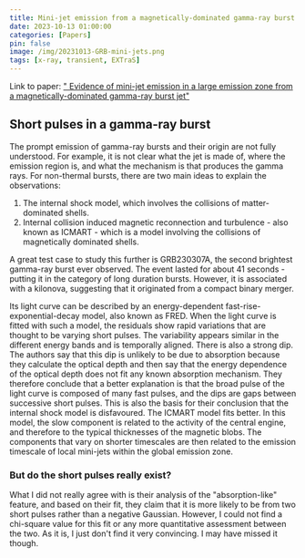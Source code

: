 ```yaml
---
title: Mini-jet emission from a magnetically-dominated gamma-ray burst jet - Notes on Yi et al. 2023
date: 2023-10-13 01:00:00
categories: [Papers]
pin: false
image: /img/20231013-GRB-mini-jets.png
tags: [x-ray, transient, EXTraS]
---
```


Link to paper: [" Evidence of mini-jet emission in a large emission zone from a magnetically-dominated gamma-ray burst jet"](https://arxiv.org/abs/2310.07205) 

## Short pulses in a gamma-ray burst
The prompt emission of gamma-ray bursts and their origin are not fully understood. For example, it is not clear what the jet is made of, where the emission region is, and what the mechanism is that produces the gamma rays. For non-thermal bursts, there are two main ideas to explain the observations:
1. The internal shock model, which involves the collisions of matter-dominated shells.
2. Internal collision induced magnetic reconnection and turbulence - also known as ICMART - which is a model involving the collisions of magnetically dominated shells.

A great test case to study this further is GRB230307A, the second brightest gamma-ray burst ever observed. The event lasted for about 41 seconds - putting it in the category of long duration bursts. However, it is associated with a kilonova, suggesting that it originated from a compact binary merger. 

Its light curve can be described by an energy-dependent fast-rise-exponential-decay model, also known as FRED. When the light curve is fitted with such a model, the residuals show rapid variations that are thought to be varying short pulses. The variability appears similar in the different energy bands and is temporally aligned. There is also a strong dip. The authors say that this dip is unlikely to be due to absorption because they calculate the optical depth and then say that the energy dependence of the optical depth does not fit any known absorption mechanism. They therefore conclude that a better explanation is that the broad pulse of the light curve is composed of many fast pulses, and the dips are gaps between successive short pulses. This is also the basis for their conclusion that the internal shock model is disfavoured. The ICMART model fits better. In this model, the slow component is related to the activity of the central engine, and therefore to the typical thicknesses of the magnetic blobs. The components that vary on shorter timescales are then related to the emission timescale of local mini-jets within the global emission zone.

### But do the short pulses really exist?
What I did not really agree with is their analysis of the "absorption-like" feature, and based on their fit, they claim that it is more likely to be from two short pulses rather than a negative Gaussian. However, I could not find a chi-square value for this fit or any more quantitative assessment between the two. As it is, I just don't find it very convincing. I may have missed it though.